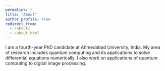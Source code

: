 ```yaml
---
permalink: /
title: "About"
author_profile: true
redirect_from: 
  - /about/
  - /about.html
---
```


I am a fourth-year PhD candidate at Ahmedabad University, India. My area of research includes quantum computing and its applications to solve differential equations numerically. I also work on applications of quantum computing to digital image processing.
